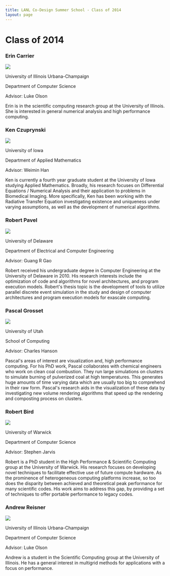 ```yaml
---
title: LANL Co-Design Summer School - Class of 2014
layout: page
---
```

# Class of 2014

### Erin Carrier
![](images/carrier.jpg)

University of Illinois Urbana-Champaign

Department of Computer Science

Advisor: Luke Olson

Erin is in the scientific computing research group at the University of Illinois.  She is interested in general numerical analysis and high performance computing.


### Ken Czuprynski
![](images/czuprynski.jpg)


University of Iowa

Department of Applied Mathematics

Advisor: Weimin Han

Ken is currently a fourth year graduate student at the University of Iowa studying Applied Mathematics. Broadly, his research focuses on Differential Equations / Numerical Analysis and their application to problems in Biomedical Imaging. More specifically, Ken has been working with the Radiative Transfer Equation investigating existence and uniqueness under varying assumptions, as well as the development of numerical algorithms.

### Robert Pavel
![](images/pavel.jpg)

University of Delaware

Department of Electrical and Computer Engineering

Advisor: Guang R Gao

Robert received his undergraduate degree in Computer Engineering at the University of Delaware in 2010. His research interests include the optimization of code and algorithms for novel architectures, and program execution models. Robert's thesis topic is the development of tools to utilize parallel discrete event simulation in the study and design of computer architectures and program execution models for exascale computing.

### Pascal Grosset
![](images/grosset.jpg)

University of Utah

School of Computing

Advisor: Charles Hanson

Pascal's areas of interest are visualization and, high performance computing. For his PhD work, Pascal collaborates with chemical engineers who work on clean coal combustion. They run large simulations on clusters to simulate burning of pulverized coal at high temperatures. This generates huge amounts of time varying data which are usually too big to comprehend in their raw form. Pascal's research aids in the visualization of these data by investigating new volume rendering algorithms that speed up the rendering and composting process on clusters.

### Robert Bird
![](images/bird.jpg)

 University of Warwick

 Department of Computer Science

 Advisor: Stephen Jarvis

  Robert is a PhD student in the High Performance & Scientific Computing group at the University of Warwick. His research focuses on developing novel techniques to facilitate effective use of future compute hardware. As the prominence of heterogeneous computing platforms increase, so too does the disparity between achieved and theoretical peak performance for many scientific codes. His work aims to address this gap, by providing a set of techniques to offer portable performance to legacy codes.

### Andrew Reisner
![](images/reisner.jpg)

University of Illinois Urbana-Champaign

Department of Computer Science

Advisor: Luke Olson


Andrew is a student in the Scientific Computing group at the University of Illinois. He has a general interest in multigrid methods for applications with a focus on performance.

